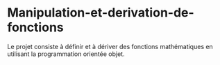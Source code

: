 # Manipulation-et-derivation-de-fonctions
Le projet consiste à définir et à dériver des fonctions mathématiques en utilisant la programmation orientée objet.
